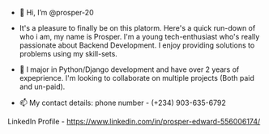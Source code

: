 - 👋 Hi, I’m @prosper-20
- It's a pleasure to finally be on this platorm. Here's a quick run-down of who i am, my name is Prosper. I'm a young tech-enthusiast who's really passionate about Backend Development. I enjoy providing solutions to problems using my skill-sets.
- 🌱 I major in Python/Django development and have over 2 years of expeprience. I'm looking to collaborate on multiple projects (Both paid and un-paid).

- 📫 My contact details:
phone number - (+234) 903-635-6792

LinkedIn Profile - https://www.linkedin.com/in/prosper-edward-556006174/

<!---
prosper-20/prosper-20 is a ✨ special ✨ repository because its `README.md` (this file) appears on your GitHub profile.
You can click the Preview link to take a look at your changes.
--->
